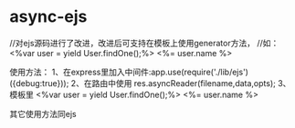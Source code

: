 # async-ejs

//对ejs源码进行了改进，改进后可支持在模板上使用generator方法，
//如：<%var user = yield User.findOne();%>  <%= user.name %>

使用方法：
1、在express里加入中间件:app.use(require('./lib/ejs')({debug:true}));
2、在路由中使用 res.asyncReader(filename,data,opts);
3、模板里 <%var user = yield User.findOne();%>  <%= user.name %>

其它使用方法同ejs
